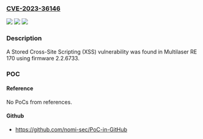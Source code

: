 ### [CVE-2023-36146](https://cve.mitre.org/cgi-bin/cvename.cgi?name=CVE-2023-36146)
![](https://img.shields.io/static/v1?label=Product&message=n%2Fa&color=blue)
![](https://img.shields.io/static/v1?label=Version&message=n%2Fa&color=blue)
![](https://img.shields.io/static/v1?label=Vulnerability&message=n%2Fa&color=brighgreen)

### Description

A Stored Cross-Site Scripting (XSS) vulnerability was found in Multilaser RE 170 using firmware 2.2.6733.

### POC

#### Reference
No PoCs from references.

#### Github
- https://github.com/nomi-sec/PoC-in-GitHub

